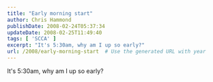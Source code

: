 ```yaml
---
title: "Early morning start"
author: Chris Hammond
publishDate: 2008-02-24T05:37:34
updateDate: 2008-02-25T11:49:40
tags: [ 'SCCA' ]
excerpt: "It's 5:30am, why am I up so early?"
url: /2008/early-morning-start  # Use the generated URL with year
---
```

<p>It's 5:30am, why am I up so early?</p>
